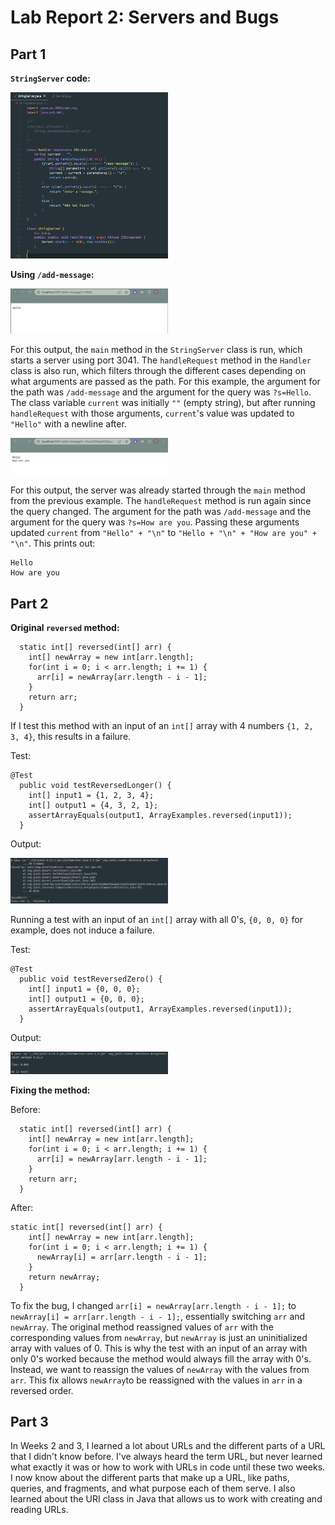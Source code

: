 # Lab Report 2: Servers and Bugs
## Part 1
**`StringServer` code:**

<img src="https://github.com/tdalen/cse15l-lab-reports/blob/main/StringServerCode.png?raw=true" width="50%" height="50%">

**Using `/add-message`:**

<img src="https://github.com/tdalen/cse15l-lab-reports/blob/main/hello.png?raw=true" width="50%" height="50%">

For this output, the `main` method in the `StringServer` class is run, which starts a server using port 3041. The `handleRequest` method in the `Handler` class is also run, which filters through the different cases depending on what arguments are passed as the path. For this example, the argument for the path was `/add-message` and the argument for the query was `?s=Hello`. The class variable `current` was initially `""` (empty string), but after running `handleRequest` with those arguments, `current`'s value was updated to `"Hello"` with a newline after.

<img src="https://github.com/tdalen/cse15l-lab-reports/blob/main/howareyou.png?raw=true" width="50%" height="50%">

For this output, the server was already started through the `main` method from the previous example. The `handleRequest` method is run again since the query changed. The argument for the path was `/add-message` and the argument for the query was `?s=How are you`. Passing these arguments updated `current` from `"Hello" + "\n"` to `"Hello + "\n" + "How are you" + "\n"`. This prints out:
```
Hello
How are you
```

## Part 2
**Original `reversed` method:**
```
  static int[] reversed(int[] arr) {
    int[] newArray = new int[arr.length];
    for(int i = 0; i < arr.length; i += 1) {
      arr[i] = newArray[arr.length - i - 1];
    }
    return arr;
  }
```
If I test this method with an input of an `int[]` array with 4 numbers `{1, 2, 3, 4}`, this results in a failure.

Test:
```
@Test
  public void testReversedLonger() {
    int[] input1 = {1, 2, 3, 4};
    int[] output1 = {4, 3, 2, 1};
    assertArrayEquals(output1, ArrayExamples.reversed(input1));
  }
  ```
 Output:
 
<img src="https://github.com/tdalen/cse15l-lab-reports/blob/main/Test1Output.png?raw=true" width="50%" height="50%">
  
Running a test with an input of an `int[]` array with all 0's, `{0, 0, 0}` for example, does not induce a failure.

Test:
```
@Test
  public void testReversedZero() {
    int[] input1 = {0, 0, 0};
    int[] output1 = {0, 0, 0};
    assertArrayEquals(output1, ArrayExamples.reversed(input1));
  }
  ```
Output:

<img src="https://github.com/tdalen/cse15l-lab-reports/blob/main/Test2Output.png?raw=true" width="50%" height="50%">

**Fixing the method:**

Before:
```
  static int[] reversed(int[] arr) {
    int[] newArray = new int[arr.length];
    for(int i = 0; i < arr.length; i += 1) {
      arr[i] = newArray[arr.length - i - 1];
    }
    return arr;
  }
```
After:
```
static int[] reversed(int[] arr) {
    int[] newArray = new int[arr.length];
    for(int i = 0; i < arr.length; i += 1) {
      newArray[i] = arr[arr.length - i - 1];
    }
    return newArray;
  }
 ```
To fix the bug, I changed `arr[i] = newArray[arr.length - i - 1];` to `newArray[i] = arr[arr.length - i - 1];`, essentially switching `arr` and `newArray`. The original method reassigned values of `arr` with the corresponding values from `newArray`, but `newArray` is just an uninitialized array with values of 0. This is why the test with an input of an array with only 0's worked because the method would always fill the array with 0's. Instead, we want to reassign the values of `newArray` with the values from `arr`. This fix allows `newArray`to be reassigned with the values in `arr` in a reversed order.

## Part 3
In Weeks 2 and 3, I learned a lot about URLs and the different parts of a URL that I didn't know before. I've always heard the term URL, but never learned what exactly it was or how to work with URLs in code until these two weeks. I now know about the different parts that make up a URL, like paths, queries, and fragments, and what purpose each of them serve. I also learned about the URI class in Java that allows us to work with creating and reading URLs.
